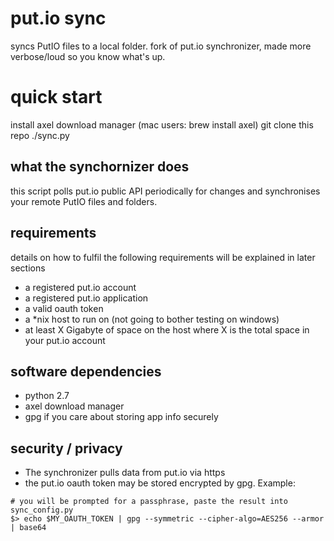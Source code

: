 # put.io sync
syncs PutIO files to a local folder. fork of put.io synchronizer, made more verbose/loud so you know what's up.

# quick start
install axel download manager (mac users: brew install axel)
git clone this repo
./sync.py

## what the synchornizer does
this script polls put.io public API periodically for changes and synchronises your remote PutIO files and folders.

## requirements
details on how to fulfil the following requirements will be explained in later
sections
* a registered put.io account
* a registered put.io application
* a valid oauth token
* a *nix host to run on (not going to bother testing on windows)
* at least X Gigabyte of space on the host where X is the total space in your
put.io account

## software dependencies
* python 2.7
* axel download manager
* gpg if you care about storing app info securely

## security / privacy
 - The synchronizer pulls data from put.io via https
 - the put.io oauth token may be stored encrypted by gpg. Example:
```
# you will be prompted for a passphrase, paste the result into sync_config.py
$> echo $MY_OAUTH_TOKEN | gpg --symmetric --cipher-algo=AES256 --armor | base64
```
